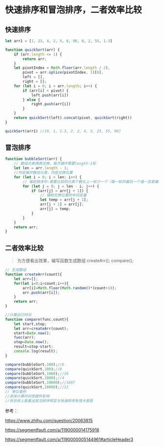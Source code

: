 # 快速排序和冒泡排序，二者效率比较

## 快速排序

```javascript
let arr1 = [1, 23, 4, 2, 5, 6, 90, 0, 2, 55, 1.3]

function quickSort(arr) {
    if (arr.length <= 1) {
        return arr;
    }
    let pivotIndex = Math.floor(arr.length / 2),
        pivot = arr.splice(pivotIndex, 1)[0],
        left = [],
        right = [];
    for (let i = 0; i < arr.length; i++) {
        if (arr[i] < pivot) {
            left.push(arr[i])
        } else {
            right.push(arr[i])
        }
    }
    return quickSort(left).concat(pivot, quickSort(right))
}

quickSort(arr1) //[0, 1, 1.3, 2, 2, 4, 5, 23, 55, 90]
```

## 冒泡排序

```javascript
function bubbleSort(arr) {
    // 数组元素两两交换，每次循环需要length-1轮
    let len = arr.length - 1;
    //外层循环数组元素，内层交换位置
    for (let i = 0; i < len; i++) {
        // 每轮排序中:需要比较的元素个数比上一轮少一个（每一轮的最后一个值一定是最大的）
        for (let j = 0; j < len - i; j++) {
            if (arr[j] > arr[j + 1]) {
                // 辅助交换位置的中间变量
                let temp = arr[j + 1];
                arr[j + 1] = arr[j];
                arr[j] = temp;
            }
        }
    }
    return arr;
}
```

## 二者效率比较

>为方便看出效果，编写函数生成数组
createArr();
compare();

```javascript
// 生成数组
function createArr(count){
    let arr=[];
    for(let i=0;i<count;i++){
        arr[i]=Math.floor(Math.random()*(count+1));
        arr.push(arr[i]);
    }
    return arr;
}

//计算运行时间
function compare(func,count){
    let start,stop;
    let arr=createArr(count);
    start=Date.now();
    func(arr);
    stop=Date.now();
    result=stop-start;
    console.log(result);
}

compare(bubbleSort,100);//6
compare(quickSort,100);//0
compare(bubbleSort,1000);//20
compare(quickSort,1000);//4
compare(bubbleSort,10000);//1697
compare(quickSort,10000);//12
// 单位毫秒
//具体计算时间受硬件影响
//但总体上能看出冒泡排序明显与快速排序有很大差距
```

参考：

https://www.zhihu.com/question/20063815

https://segmentfault.com/a/1190000014175918

https://segmentfault.com/a/1190000005144961#articleHeader3